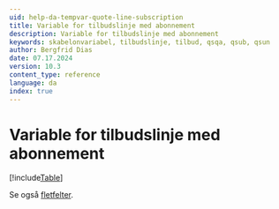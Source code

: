 ```yaml
---
uid: help-da-tempvar-quote-line-subscription
title: Variable for tilbudslinje med abonnement
description: Variable for tilbudslinje med abonnement
keywords: skabelonvariabel, tilbudslinje, tilbud, qsqa, qsub, qsun
author: Bergfrid Dias
date: 07.17.2024
version: 10.3
content_type: reference
language: da
index: true
---
```


# Variable for tilbudslinje med abonnement

[!include[Table](../../../../../common/includes/variable/table-quote-line-sub.md)]

Se også [fletfelter][1].

<!-- Referenced links -->
[1]: ../merge-fields/index.md
